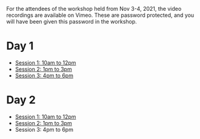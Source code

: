 For the attendees of the workshop held from Nov 3-4, 2021, the video recordings are available on Vimeo.
These are password protected, and you will have been given this password in the workshop.

# Day 1

* [Session 1: 10am to 12pm](https://vimeo.com/641904244)
* [Session 2: 1pm to 3pm](https://vimeo.com/641961639)
* [Session 3: 4pm to 6pm](https://vimeo.com/642039944)

# Day 2

* [Session 1: 10am to 12pm](https://vimeo.com/642295592)
* [Session 2: 1pm to 3pm](https://vimeo.com/642365288)
* Session 3: 4pm to 6pm

